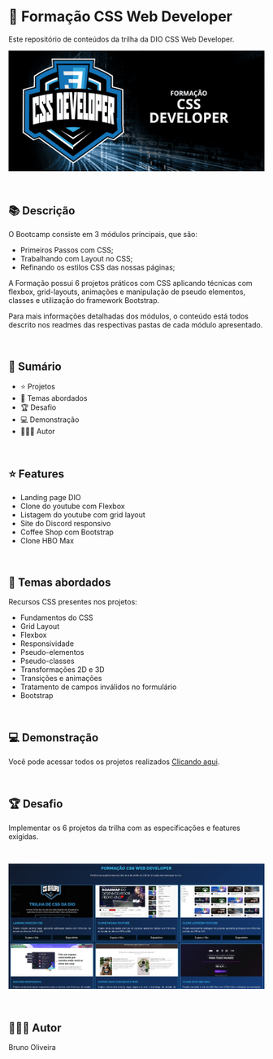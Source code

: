 <h1>📌 <b>Formação CSS Web Developer</b></h1>

Este repositório de conteúdos da trilha da DIO  CSS Web Developer.

![screenshot](./assets/images/css-developer.png)

<br>

## 📚 **Descrição**
O Bootcamp consiste em 3 módulos principais, que são:
- Primeiros Passos com CSS;
- Trabalhando com Layout no CSS;
- Refinando os estilos CSS das nossas páginas;

A Formação possui 6 projetos práticos com CSS aplicando técnicas com flexbox, grid-layouts, animações e manipulação de pseudo elementos, classes e utilização do framework Bootstrap.

Para mais informações detalhadas dos módulos, o conteúdo está todos descrito nos readmes das respectivas pastas de cada módulo apresentado.

<br>

## 📎 **Sumário**
- ⭐ Projetos
- 📂 Temas abordados
- 🏆 Desafio
- 💻 Demonstração
- 🙋🏻‍♂️ Autor

<br>

## ⭐ **Features**
- Landing page DIO
- Clone do youtube com Flexbox
- Listagem do youtube com grid layout
- Site do Discord responsivo
- Coffee Shop com Bootstrap
- Clone HBO Max

<br>

## 📂 **Temas abordados**

Recursos CSS presentes nos projetos:

- Fundamentos do CSS
- Grid Layout
- Flexbox
- Responsividade
- Pseudo-elementos
- Pseudo-classes
- Transformações 2D e 3D
- Transições e animações
- Tratamento de campos inválidos no formulário
- Bootstrap

<br>

## 💻 **Demonstração**
Você pode acessar todos os projetos realizados <a href="https://brunooliveira16.github.io/Formacao-CSS-Web-Developer-DIO/" target="_blank">Clicando aqui</a>.

<br>

## 🏆 **Desafio**
Implementar os 6 projetos da trilha com as especificações e features exigidas.

<br> 

![screenshot](./assets/images/desktop-preview-00.jpg)

<br>

## 🙋🏻‍♂️ **Autor**
Bruno Oliveira
